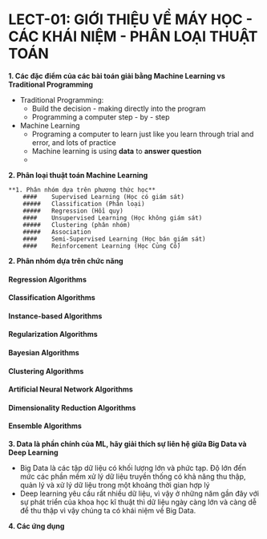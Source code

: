 # LECT-01: GIỚI THIỆU VỀ MÁY HỌC - CÁC KHÁI NIỆM - PHÂN LOẠI THUẬT TOÁN

**1. Các đặc điểm của các bài toán giải bằng Machine Learning vs Traditional Programming**
-	Traditional Programming:
    - Build the decision - making directly into the program
    - Programming a computer step - by - step
-	Machine Learning
    - Programing a computer to learn just like you learn through trial and error, and lots of practice
    - Machine learning is using **data** to **answer question**
    - 
**2. Phân loại thuật toán Machine Learning**

    **1. Phân nhóm dựa trên phương thức học**
        ####	Supervised Learning (Học có giám sát)
        #####	Classification (Phân loại)
        #####	Regression (Hồi quy)
        ####	Unsupervised Learning (Học không giám sát)
        #####	Clustering (phân nhóm)
        #####   Association
        ####	Semi-Supervised Learning (Học bán giám sát)
        ####	Reinforcement Learning (Học Củng Cố)
**2. Phân nhóm dựa trên chức năng**
####	Regression Algorithms
####	Classification Algorithms
####	Instance-based Algorithms
####	Regularization Algorithms
####	Bayesian Algorithms
####	Clustering Algorithms
####	Artificial Neural Network Algorithms
####	Dimensionality Reduction Algorithms
####	Ensemble Algorithms

**3. Data là phần chính của ML, hãy giải thích sự liên hệ giữa Big Data và Deep Learning**

- Big Data là các tập dữ liệu có khối lượng lớn và phức tạp. Độ lớn đến mức các phần mềm xử lý dữ liệu truyền thống có khả năng thu thập, quản lý và xử lý dữ liệu trong một khoảng thời gian hợp lý
- Deep learning yêu cầu rất nhiều dữ liệu, vì vậy ở những năm gần đây với sự phát triển của khoa học kĩ thuật thì dữ liệu ngày càng lớn và càng dễ để thu thập vì vậy chúng ta có khái niệm về Big Data.

**4. Các ứng dụng**

